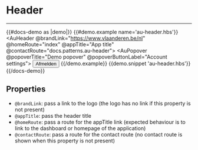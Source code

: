 # Header

---

{{#docs-demo as |demo|}}
  {{#demo.example name='au-header.hbs'}}
    <AuHeader @brandLink="https://www.vlaanderen.be/nl" @homeRoute="index" @appTitle="App title" @contactRoute="docs.patterns.au-header">
      <AuPopover @popoverTitle="Demo popover" @popoverButtonLabel="Account settings">
        <button class="au-c-popover__item">
          Afmelden
        </button>
      </AuPopover>
    </AuHeader>
  {{/demo.example}}
  {{demo.snippet 'au-header.hbs'}}
{{/docs-demo}}

## Properties
- `@brandLink`: pass a link to the logo (the logo has no link if this property is not present)
- `@appTitle`: pass the header title
- `@homeRoute`: pass a route for the appTitle link (expected behaviour is to link to the dashboard or homepage of the application)
- `@contactRoute`: pass a route for the contact route (no contact route is shown when this property is not present)
